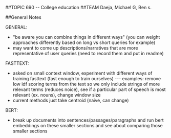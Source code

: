 ##TOPIC		690 -- College education
##TEAM 		Daeja, Michael G, Ben s.


##General Notes

GENERAL:
-  "be aware you can combine things in different ways" (you can weight approaches differently based on long vs short queries for example)
- may want to come up descriptions/narratives that are more representative of user queries (need to record them and put in readme)

FASTTEXT:
- asked on small context window, experiment with different ways of training fasttext (fast enough to train ourselves)
--- examples: remove low idf scoring terms from the text so we only include strings of more relevant terms (reduces noice), see if a particular part of speech is most relevant (ex. nouns), change window size
- current methods just take centroid (naive, can change)

BERT:
- break up documents into sentences/passages/paragraphs and run bert embeddings on these smaller sections and see about comparing those smaller sections